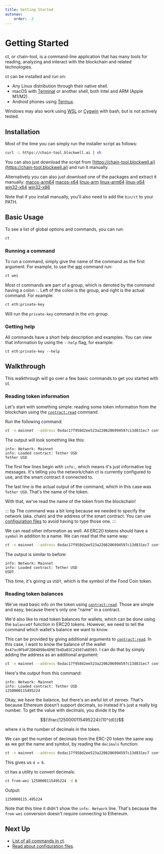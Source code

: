 ```yaml
---
title: Getting Started
autonav:
    order: -2
---
```


# Getting Started

ct, or chain-tool, is a command-line application that has many tools for reading, analyzing and interact with the
blockchain and related technologies.

ct can be installed and run on:

- Any Linux distribution through their native shell.
- macOS with [Terminal](https://support.apple.com/guide/terminal/welcome/mac) or another shell, both Intel and ARM (Apple M1/M2).
- Android phones using [Termux](https://termux.dev).

Windows may also work using [WSL](https://learn.microsoft.com/en-us/windows/wsl/about) or [Cygwin](http://www.cygwin.com/)
with bash, but is not actively tested.

## Installation

Most of the time you can simply run the installer script as follows:

```sh
curl -L https://chain-tool.blockwell.ai | sh
```

You can also just download the script from [https://chain-tool.blockwell.ai](https://chain-tool.blockwell.ai) and run it
manually.

Alternatively you can also just download one of the packages and extract it manually:
[macos-arm64](https://cdn.blockwell.ai/ct/dckt2z3sjy7s7hm4wzpw/ct-darwin-arm64.tar.gz) 
[macos-x64](https://cdn.blockwell.ai/ct/dckt2z3sjy7s7hm4wzpw/ct-darwin-x64.tar.gz) 
[linux-arm](https://cdn.blockwell.ai/ct/dckt2z3sjy7s7hm4wzpw/ct-linux-arm.tar.gz) 
[linux-arm64](https://cdn.blockwell.ai/ct/dckt2z3sjy7s7hm4wzpw/ct-linux-arm64.tar.gz) 
[linux-x64](https://cdn.blockwell.ai/ct/dckt2z3sjy7s7hm4wzpw/ct-linux-x64.tar.gz) 
[win32-x64](https://cdn.blockwell.ai/ct/dckt2z3sjy7s7hm4wzpw/ct-win32-x64.tar.gz) 
[win32-x86](https://cdn.blockwell.ai/ct/dckt2z3sjy7s7hm4wzpw/ct-win32-x86.tar.gz) 

Note that if you install manually, you'll also need to add the `bin/ct` to your PATH.

## Basic Usage

To see a list of global options and commands, you can run:

```sh
ct
```

### Running a command

To run a command, simply give the name of the command as the first argument. For
example, to use the [wei](commands.md#wei) command run:

```sh
ct wei
```

Most ct commands are part of a group, which is denoted by the command having a colon `:`.
Left of the colon is the group, and right is the actual command. For example:

```sh
ct eth:private-key
```

Will run the `private-key` command in the `eth` group.

### Getting help

All commands have a short help description and examples. You can view that information by using the
`--help` flag, for example:

```shell
ct eth:private-key --help
```

## Walkthrough

This walkthrough will go over a few basic commands to get you started with ct.

### Reading token information

Let's start with something simple: reading some token information from the
blockchain using the [`contract:read`](commands.md#contract-read) command.

Run the following command:

```sh
ct -n mainnet --address 0xdac17f958d2ee523a2206206994597c13d831ec7 contract:read name
```

The output will look something like this:

```
info: Network: Mainnet
info: Loaded contract: Tether USD
Tether USD
```

The first few lines begin with `info:`, which means it's just informative
log messages. It's telling you the network/chain ct is currently configured to use,
and the smart contract it connected to.

The last line is the actual output of the command, which in this case
was `Tether USD`. That's the name of the token.

With that, we've read the name of the token from the blockchain!

::: tip
The command was a bit long because we needed to specify the network (aka. chain)
and the address of the smart contract. You can use [configuration files](./configuration.md)
to avoid having to type those one.
:::

We can read other information as well. All ERC20 tokens should have a
`symbol` in addition to a name. We can read that the same way:

```sh
ct -n mainnet --address 0xdac17f958d2ee523a2206206994597c13d831ec7 contract:read symbol
```

The output is similar to before:

```
info: Network: Mainnet
info: Loaded contract: Tether USD
USDT
```

This time, it's giving us `USDT`, which is the symbol of the Food Coin token.

### Reading token balances

We've read basic info on the token using [`contract:read`](commands.md#contract-read).
Those are simple and easy, because there's only one "name" in a contract.

We'd also like to read token balances for wallets, which can be done using
the `balanceOf` function in ERC20 tokens. However, we need to tell the
command which wallet's balance we want to know.

This can be provided by giving additional arguments to 
[`contract:read`](commands.md#contract-read). In this case, I want to know
the balance of the wallet `0x47ac0Fb4F2D84898e4D9E7b4DaB3C24507a6D503`. I can
do that by simply adding the address as an additional argument:

```sh
ct -n mainnet --address 0xdac17f958d2ee523a2206206994597c13d831ec7 contract:read balanceOf 0x47ac0Fb4F2D84898e4D9E7b4DaB3C24507a6D503
```

Here's the output from this command:

```
info: Network: Mainnet
info: Loaded contract: Tether USD
1250000115495224
```

Okay, we have the balance, but there's an awful lot of zeroes. That's because
Ethereum doesn't support decimals, so instead it's just a really big number.
To get the value with decimals, you divide it by the

$${\frac{1250000115495224}{10^{d}}}$$

where `d` is the number of decimals in the token.

We can get the number of decimals from the ERC-20 token the same way as we got the name and symbol,
by reading the `decimals` function:

```sh
ct -n mainnet --address 0xdac17f958d2ee523a2206206994597c13d831ec7 contract:read decimals
```

This gives us `d = 6`.

ct has a utility to convert decimals:

```sh
ct from-wei 1250000115495224 -d 6
```

Output:

```
1250000115.495224
```

Note that this time it didn't show the `info: Network` line. That's because
the `from-wei` conversion doesn't require connecting to Ethereum.



## Next Up

- [List of all commands in ct](./commands.md).
- [Read about configuration files](./configuration.md).
